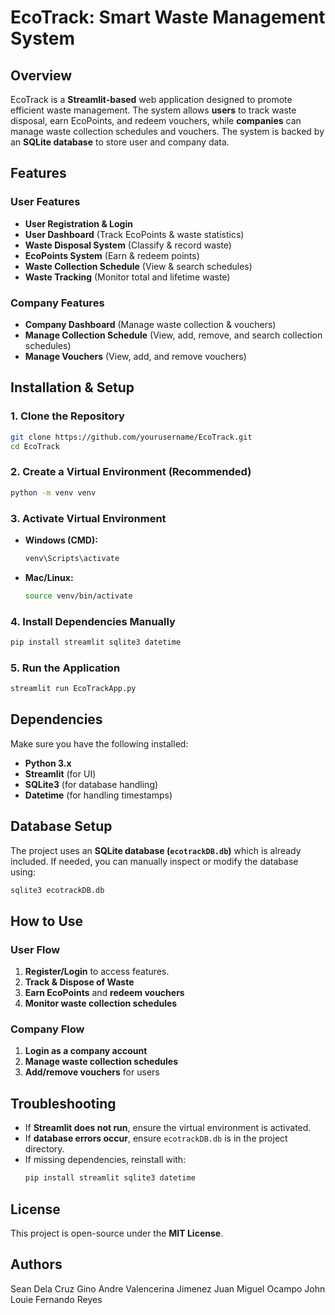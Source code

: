 # EcoTrack: Smart Waste Management System

## Overview

EcoTrack is a **Streamlit-based** web application designed to promote efficient waste management. The system allows **users** to track waste disposal, earn EcoPoints, and redeem vouchers, while **companies** can manage waste collection schedules and vouchers. The system is backed by an **SQLite database** to store user and company data.

## Features

### User Features

- **User Registration & Login**
- **User Dashboard** (Track EcoPoints & waste statistics)
- **Waste Disposal System** (Classify & record waste)
- **EcoPoints System** (Earn & redeem points)
- **Waste Collection Schedule** (View & search schedules)
- **Waste Tracking** (Monitor total and lifetime waste)

### Company Features

- **Company Dashboard** (Manage waste collection & vouchers)
- **Manage Collection Schedule** (View, add, remove, and search collection schedules)
- **Manage Vouchers** (View, add, and remove vouchers)

## Installation & Setup

### 1. Clone the Repository

```sh
git clone https://github.com/yourusername/EcoTrack.git
cd EcoTrack
```

### 2. Create a Virtual Environment (Recommended)

```sh
python -m venv venv
```

### 3. Activate Virtual Environment

- **Windows (CMD):**
  ```sh
  venv\Scripts\activate
  ```
- **Mac/Linux:**
  ```sh
  source venv/bin/activate
  ```

### 4. Install Dependencies Manually

```sh
pip install streamlit sqlite3 datetime
```

### 5. Run the Application

```sh
streamlit run EcoTrackApp.py
```

## Dependencies

Make sure you have the following installed:

- **Python 3.x**
- **Streamlit** (for UI)
- **SQLite3** (for database handling)
- **Datetime** (for handling timestamps)

## Database Setup

The project uses an **SQLite database (`ecotrackDB.db`)** which is already included. If needed, you can manually inspect or modify the database using:

```sh
sqlite3 ecotrackDB.db
```

## How to Use

### User Flow

1. **Register/Login** to access features.
2. **Track & Dispose of Waste**
3. **Earn EcoPoints** and **redeem vouchers**
4. **Monitor waste collection schedules**

### Company Flow

1. **Login as a company account**
2. **Manage waste collection schedules**
3. **Add/remove vouchers** for users

## Troubleshooting

- If **Streamlit does not run**, ensure the virtual environment is activated.
- If **database errors occur**, ensure `ecotrackDB.db` is in the project directory.
- If missing dependencies, reinstall with:
  ```sh
  pip install streamlit sqlite3 datetime
  ```

## License

This project is open-source under the **MIT License**.

## Authors

Sean Dela Cruz
Gino Andre Valencerina Jimenez
Juan Miguel Ocampo
John Louie Fernando Reyes

